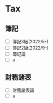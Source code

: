 # Tax

## 簿記
+ [ ] 簿記3級(2022/5-)
+ [ ] 簿記2級(2022/9-)
+ [ ] 簿記論
+ [ ] a

## 財務諸表
+ [ ] 財務諸表論
+ [ ] a
